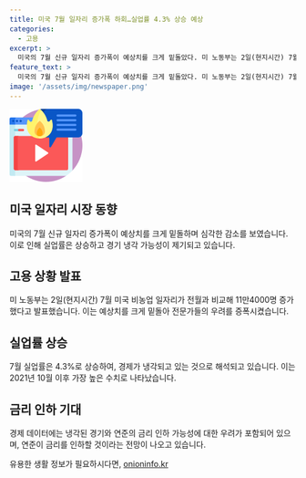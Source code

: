 ```yaml
---
title: 미국 7월 일자리 증가폭 하회…실업률 4.3% 상승 예상
categories:
  - 고용
excerpt: >
  미국의 7월 신규 일자리 증가폭이 예상치를 크게 밑돌았다. 미 노동부는 2일(현지시간) 7월 미국 비농업 일자리가 전월과 비교해 11만4000명 늘었다고 발표했다. 이는 전문가 전망치를 크게 밑돌아, 2021년 10월 이후 가장 높은 수준의 실업률인 4.3%를 기록했다. 경제학자들은 이를 통해 경기가 냉각되고 있는 것으로 해석하고, 연방준비제도(연준)가 금리를 인하할 필요성을 높이고 있다고 설명했다.
feature_text: >
  미국의 7월 신규 일자리 증가폭이 예상치를 크게 밑돌았다. 미 노동부는 2일(현지시간) 7월 미국 비농업 일자리가 전월과 비교해 11만4000명 늘었다고 발표했다. 이는 전문가 전망치를 크게 밑돌아, 2021년 10월 이후 가장 높은 수준의 실업률인 4.3%를 기록했다. 경제학자들은 이를 통해 경기가 냉각되고 있는 것으로 해석하고, 연방준비제도(연준)가 금리를 인하할 필요성을 높이고 있다고 설명했다.
image: '/assets/img/newspaper.png'
---
```


<p><img src="/assets/img/news.png" alt="rentncar 속보" /></p>

<h2>미국 일자리 시장 동향</h2>

<p data-ke-size="size16">미국의 7월 신규 일자리 증가폭이 예상치를 크게 밑돌하며 심각한 감소를 보였습니다. 이로 인해 실업률은 상승하고 경기 냉각 가능성이 제기되고 있습니다.</p>

<h2>고용 상황 발표</h2>

<p data-ke-size="size16">미 노동부는 2일(현지시간) 7월 미국 비농업 일자리가 전월과 비교해 11만4000명 증가했다고 발표했습니다. 이는 예상치를 크게 밑돌아 전문가들의 우려를 증폭시켰습니다.</p>

<h2>실업률 상승</h2>

<p data-ke-size="size16">7월 실업률은 4.3%로 상승하여, 경제가 냉각되고 있는 것으로 해석되고 있습니다. 이는 2021년 10월 이후 가장 높은 수치로 나타났습니다.</p>

<h2>금리 인하 기대</h2>

<p data-ke-size="size16">경제 데이터에는 냉각된 경기와 연준의 금리 인하 가능성에 대한 우려가 포함되어 있으며, 연준이 금리를 인하할 것이라는 전망이 나오고 있습니다.</p>
유용한 생활 정보가 필요하시다면, <a href="https://onioninfo.kr" rel="dofollow">onioninfo.kr</a>


